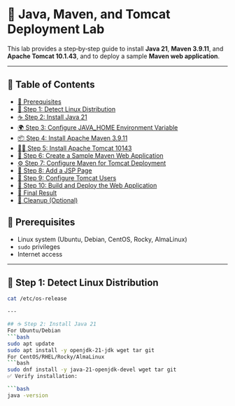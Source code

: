 # 🚀 Java, Maven, and Tomcat Deployment Lab

This lab provides a step‑by‑step guide to install **Java 21**, **Maven 3.9.11**, and **Apache Tomcat 10.1.43**, and to deploy a sample **Maven web application**.

---

## 📑 Table of Contents
- [📌 Prerequisites](#-prerequisites)
- [📝 Step 1: Detect Linux Distribution](#-step-1-detect-linux-distribution)
- [☕ Step 2: Install Java 21](#-step-2-install-java-21)
- [🌍 Step 3: Configure JAVA_HOME Environment Variable](#-step-3-configure-java_home-environment-variable)
- [📦 Step 4: Install Apache Maven 3.9.11](#-step-4-install-apache-maven-3911)
- [🐱‍👤 Step 5: Install Apache Tomcat 10143](#-step-5-install-apache-tomcat-10143)
- [📂 Step 6: Create a Sample Maven Web Application](#-step-6-create-a-sample-maven-web-application)
- [⚙️ Step 7: Configure Maven for Tomcat Deployment](#️-step-7-configure-maven-for-tomcat-deployment)
- [📜 Step 8: Add a JSP Page](#-step-8-add-a-jsp-page)
- [🔑 Step 9: Configure Tomcat Users](#-step-9-configure-tomcat-users)
- [🚀 Step 10: Build and Deploy the Web Application](#-step-10-build-and-deploy-the-web-application)
- [🎯 Final Result](#-final-result)
- [🧹 Cleanup (Optional)](#-cleanup-optional)

## 📌 Prerequisites
- Linux system (Ubuntu, Debian, CentOS, Rocky, AlmaLinux)
- `sudo` privileges
- Internet access

---

## 📝 Step 1: Detect Linux Distribution

```bash
cat /etc/os-release

---

## ☕ Step 2: Install Java 21
For Ubuntu/Debian
```bash
sudo apt update
sudo apt install -y openjdk-21-jdk wget tar git
For CentOS/RHEL/Rocky/AlmaLinux
```bash
sudo dnf install -y java-21-openjdk-devel wget tar git
✅ Verify installation:

```bash
java -version
